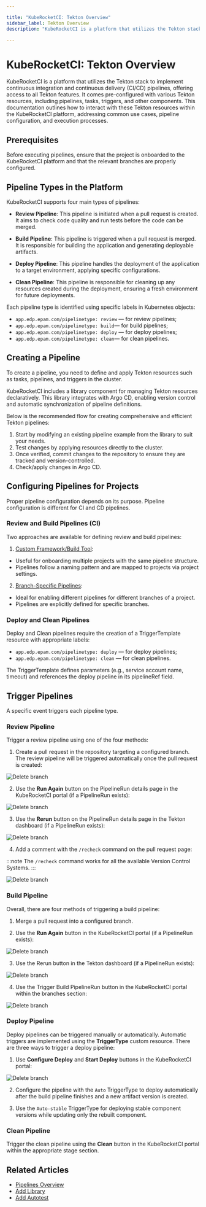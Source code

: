 ```yaml
---

title: "KubeRocketCI: Tekton Overview"
sidebar_label: Tekton Overview
description: "KubeRocketCI is a platform that utilizes the Tekton stack to implement continuous integration and continuous delivery (CI/CD) pipelines, offering access to all Tekton features."

---
```

<!-- markdownlint-disable MD025 -->

# KubeRocketCI: Tekton Overview

<head>
  <link rel="canonical" href="https://docs.kuberocketci.io/docs/user-guide/tekton-pipelines/" />
</head>

KubeRocketCI is a platform that utilizes the Tekton stack to implement continuous integration and continuous delivery (CI/CD) pipelines, offering access to all Tekton features.
It comes pre-configured with various Tekton resources, including pipelines, tasks, triggers, and other components. This documentation outlines how to interact with these Tekton resources within the KubeRocketCI platform, addressing common use cases, pipeline configuration, and execution processes.

## Prerequisites

Before executing pipelines, ensure that the project is onboarded to the KubeRocketCI platform and that the relevant branches are properly configured.

## Pipeline Types in the Platform

KubeRocketCI supports four main types of pipelines:

* **Review Pipeline**: This pipeline is initiated when a pull request is created. It aims to check code quality and run tests before the code can be merged.

* **Build Pipeline**: This pipeline is triggered when a pull request is merged. It is responsible for building the application and generating deployable artifacts.

* **Deploy Pipeline**: This pipeline handles the deployment of the application to a target environment, applying specific configurations.

* **Clean Pipeline**: This pipeline is responsible for cleaning up any resources created during the deployment, ensuring a fresh environment for future deployments.

Each pipeline type is identified using specific labels in Kubernetes objects:

* `app.edp.epam.com/pipelinetype: review` — for review pipelines;
* `app.edp.epam.com/pipelinetype: build`— for build pipelines;
* `app.edp.epam.com/pipelinetype: deploy` — for deploy pipelines;
* `app.edp.epam.com/pipelinetype: clean`— for clean pipelines.

## Creating a Pipeline

To create a pipeline, you need to define and apply Tekton resources such as tasks, pipelines, and triggers in the cluster.

KubeRocketCI includes a library component for managing Tekton resources declaratively. This library integrates with Argo CD, enabling version control and automatic synchronization of pipeline definitions.

Below is the recommended flow for creating comprehensive and efficient Tekton pipelines:

1. Start by modifying an existing pipeline example from the library to suit your needs.
2. Test changes by applying resources directly to the cluster.
3. Once verified, commit changes to the repository to ensure they are tracked and version-controlled.
4. Check/apply changes in Argo CD.

## Configuring Pipelines for Projects

Proper pipeline configuration depends on its purpose. Pipeline configuration is different for CI and CD pipelines.

### Review and Build Pipelines (CI)

Two approaches are available for defining review and build pipelines:

1. [Custom Framework/Build Tool](https://docs.kuberocketci.io/docs/use-cases/tekton-custom-pipelines):

* Useful for onboarding multiple projects with the same pipeline structure.
* Pipelines follow a naming pattern and are mapped to projects via project settings.

2. [Branch-Specific Pipelines](https://docs.kuberocketci.io/docs/use-cases/custom-pipelines-flow#replace-existing-pipelines-for-components-with-custom-pipelines):

* Ideal for enabling different pipelines for different branches of a project.
* Pipelines are explicitly defined for specific branches.

### Deploy and Clean Pipelines

Deploy and Clean pipelines require the creation of a TriggerTemplate resource with appropriate labels:

* `app.edp.epam.com/pipelinetype: deploy` — for deploy pipelines;
* `app.edp.epam.com/pipelinetype: clean` — for clean pipelines.

The TriggerTemplate defines parameters (e.g., service account name, timeout) and references the deploy pipeline in its pipelineRef field.

## Trigger Pipelines

A specific event triggers each pipeline type.

### Review Pipeline

Trigger a review pipeline using one of the four methods:

1. Create a pull request in the repository targeting a configured branch. The review pipeline will be triggered automatically once the pull request is created:

  ![Delete branch](../assets/user-guide/tekton-pipelines/bitbucket-pull-request.png "Delete branch")

2. Use the **Run Again** button on the PipelineRun details page in the KubeRocketCI portal (if a PipelineRun exists):

  ![Delete branch](../assets/user-guide/tekton-pipelines/review-pipeline-run-again.png "Delete branch")

3. Use the **Rerun** button on the PipelineRun details page in the Tekton dashboard (if a PipelineRun exists):

  ![Delete branch](../assets/user-guide/tekton-pipelines/review-pipeline-tekton-dashboard-run-again.png "Delete branch")

4. Add a comment with the `/recheck` command on the pull request page:

:::note
The `/recheck` command works for all the available Version Control Systems.
:::

  ![Delete branch](../assets/user-guide/tekton-pipelines/bitbucket-pull-request-recheck.png "Delete branch")

### Build Pipeline

Overall, there are four methods of triggering a build pipeline:

1. Merge a pull request into a configured branch.

2. Use the **Run Again** button in the KubeRocketCI portal (if a PipelineRun exists):

  ![Delete branch](../assets/user-guide/tekton-pipelines/build-pipeline-run-again.png "Delete branch")

3. Use the Rerun button in the Tekton dashboard (if a PipelineRun exists):

  ![Delete branch](../assets/user-guide/tekton-pipelines/build-pipeline-tekton-dashboard-rerun.png "Delete branch")

4. Use the Trigger Build PipelineRun button in the KubeRocketCI portal within the branches section:

  ![Delete branch](../assets/user-guide/tekton-pipelines/trigger-build-pipeline-run.png "Delete branch")

### Deploy Pipeline

Deploy pipelines can be triggered manually or automatically. Automatic triggers are implemented using the **TriggerType** custom resource. There are three ways to trigger a deploy pipeline:

1. Use **Configure Deploy** and **Start Deploy** buttons in the KubeRocketCI portal:

  ![Delete branch](../assets/user-guide/tekton-pipelines/deploy-pipeline-configure-deploy.png "Delete branch")

2. Configure the pipeline with the `Auto` TriggerType to deploy automatically after the build pipeline finishes and a new artifact version is created.

3. Use the `Auto-stable` TriggerType for deploying stable component versions while updating only the rebuilt component.

### Clean Pipeline

Trigger the clean pipeline using the **Clean** button in the KubeRocketCI portal within the appropriate stage section.

## Related Articles

* [Pipelines Overview](../user-guide/pipelines.md)
* [Add Library](../user-guide/add-library.md)
* [Add Autotest](../user-guide/add-autotest.md)
